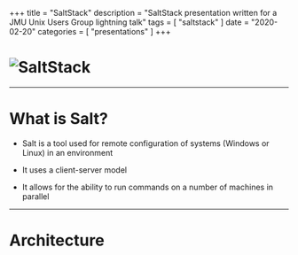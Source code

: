 +++
title = "SaltStack"
description = "SaltStack presentation written for a JMU Unix Users Group lightning talk"
tags = [
    "saltstack"
]
date = "2020-02-20"
categories = [
    "presentations"
]
+++

# ![SaltStack](https://www.saltstack.com/wp-content/uploads/2019/08/svg-saltstack-brand.svg)

---

# What is Salt?

* Salt is a tool used for remote configuration of systems (Windows or Linux) in an environment

* It uses a client-server model

* It allows for the ability to run commands on a number of machines in parallel

---

# Architecture
